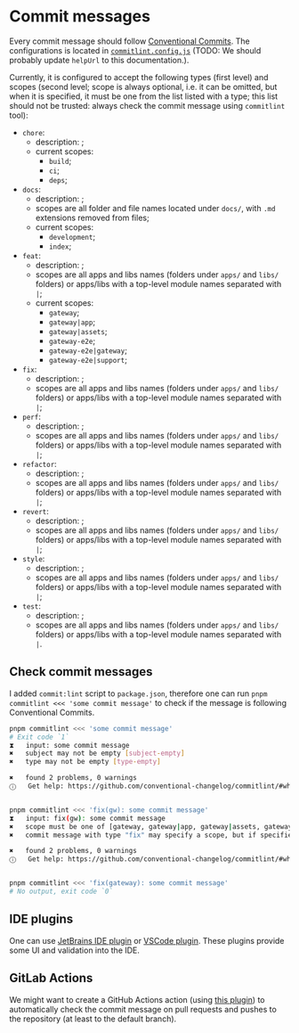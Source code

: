 # Commit messages

Every commit message should follow [Conventional Commits](https://www.conventionalcommits.org/en/v1.0.0/). The configurations is located in [`commitlint.config.js`](/commitlint.config.js) (TODO: We should probably update `helpUrl` to this documentation.).

Currently, it is configured to accept the following types (first level) and scopes (second level; scope is always optional, i.e. it can be omitted, but when it is specified, it must be one from the list listed with a type; this list should not be trusted: always check the commit message using `commitlint` tool):

- `chore`:
  - description: ;
  - current scopes:
    - `build`;
    - `ci`;
    - `deps`;
- `docs`:
  - description: ;
  - scopes are all folder and file names located under `docs/`, with `.md` extensions removed from files;
  - current scopes:
    - `development`;
    - `index`;
- `feat`:
  - description: ;
  - scopes are all apps and libs names (folders under `apps/` and `libs/` folders) or apps/libs with a top-level module names separated with `|`;
  - current scopes:
    - `gateway`;
    - `gateway|app`;
    - `gateway|assets`;
    - `gateway-e2e`;
    - `gateway-e2e|gateway`;
    - `gateway-e2e|support`;
- `fix`:
  - description: ;
  - scopes are all apps and libs names (folders under `apps/` and `libs/` folders) or apps/libs with a top-level module names separated with `|`;
- `perf`:
  - description: ;
  - scopes are all apps and libs names (folders under `apps/` and `libs/` folders) or apps/libs with a top-level module names separated with `|`;
- `refactor`:
  - description: ;
  - scopes are all apps and libs names (folders under `apps/` and `libs/` folders) or apps/libs with a top-level module names separated with `|`;
- `revert`:
  - description: ;
  - scopes are all apps and libs names (folders under `apps/` and `libs/` folders) or apps/libs with a top-level module names separated with `|`;
- `style`:
  - description: ;
  - scopes are all apps and libs names (folders under `apps/` and `libs/` folders) or apps/libs with a top-level module names separated with `|`;
- `test`:
  - description: ;
  - scopes are all apps and libs names (folders under `apps/` and `libs/` folders) or apps/libs with a top-level module names separated with `|`.

## Check commit messages

I added `commit:lint` script to `package.json`, therefore one can run `pnpm commitlint <<< 'some commit message'` to check if the message is following Conventional Commits.

```bash
pnpm commitlint <<< 'some commit message'
# Exit code `1`
⧗   input: some commit message
✖   subject may not be empty [subject-empty]
✖   type may not be empty [type-empty]

✖   found 2 problems, 0 warnings
ⓘ   Get help: https://github.com/conventional-changelog/commitlint/#what-is-commitlint


pnpm commitlint <<< 'fix(gw): some commit message'
⧗   input: fix(gw): some commit message
✖   scope must be one of [gateway, gateway|app, gateway|assets, gateway-e2e, gateway-e2e|gateway, gateway-e2e|support, development, index] [scope-enum]
✖   commit message with type "fix" may specify a scope, but if specified, it must be one of the following: "gateway", "gateway|app", "gateway|assets", "gateway-e2e", "gateway-e2e|gateway", "gateway-e2e|support" [selective-scope]

✖   found 2 problems, 0 warnings
ⓘ   Get help: https://github.com/conventional-changelog/commitlint/#what-is-commitlint


pnpm commitlint <<< 'fix(gateway): some commit message'
# No output, exit code `0`

```

## IDE plugins

One can use [JetBrains IDE plugin](https://plugins.jetbrains.com/plugin/14046-commitlint-conventional-commit) or [VSCode plugin](https://vivaxyblog.github.io/2020/04/29/vscode-conventional-commits-extension.html). These plugins provide some UI and validation into the IDE.

## GitLab Actions

We might want to create a GitHub Actions action (using [this plugin](https://github.com/wagoid/commitlint-github-action)) to automatically check the commit message on pull requests and pushes to the repository (at least to the default branch).
